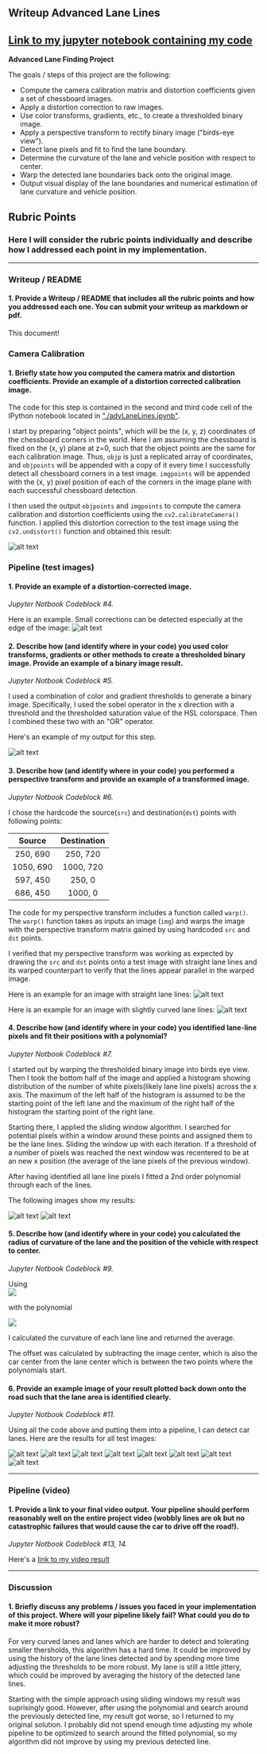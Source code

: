 ## Writeup Advanced Lane Lines

[Link to my jupyter notebook containing my code](./advLaneLines.ipynb)
---

**Advanced Lane Finding Project**

The goals / steps of this project are the following:

* Compute the camera calibration matrix and distortion coefficients given a set of chessboard images.
* Apply a distortion correction to raw images.
* Use color transforms, gradients, etc., to create a thresholded binary image.
* Apply a perspective transform to rectify binary image ("birds-eye view").
* Detect lane pixels and fit to find the lane boundary.
* Determine the curvature of the lane and vehicle position with respect to center.
* Warp the detected lane boundaries back onto the original image.
* Output visual display of the lane boundaries and numerical estimation of lane curvature and vehicle position.

[//]: # (Image References)
[image1]: ./output_images/camera_calibration.jpg "Calibration"
[image2]: ./output_images/calibration_real_world.jpg "Calibration real world"
[image3]: ./output_images/thresholded_binary.jpg "Thresholded Binary"
[image4]: ./output_images/birds_eye_test_1.jpg "Warp Example Straight"
[image5]: ./output_images/birds_eye_test2.jpg "Warp Example Curved"
[image6]: ./output_images/identified_lane.jpg "Identified lane"
[image7]: ./output_images/lane_bin_bird_eye.jpg "Binary lane bird eye"
[image8]: ./output_images/pipeline_test_0.jpg "Output 1"
[image9]: ./output_images/pipeline_test_1.jpg "Output 2"
[image10]: ./output_images/pipeline_test_2.jpg "Output 3"
[image11]: ./output_images/pipeline_test_3.jpg "Output 4"
[image12]: ./output_images/pipeline_test_4.jpg "Output 5"
[image13]: ./output_images/pipeline_test_5.jpg "Output 6"
[image14]: ./output_images/pipeline_test_6.jpg "Output 7"
[image15]: ./output_images/pipeline_test_7.jpg "Output 8"
[video1]: ./project_video_output.mp4 "Video"

## Rubric Points

### Here I will consider the rubric points individually and describe how I addressed each point in my implementation.  

---

### Writeup / README

#### 1. Provide a Writeup / README that includes all the rubric points and how you addressed each one.  You can submit your writeup as markdown or pdf.

This document!

### Camera Calibration

#### 1. Briefly state how you computed the camera matrix and distortion coefficients. Provide an example of a distortion corrected calibration image.

The code for this step is contained in the second and third code cell of the IPython notebook located in ["./advLaneLines.ipynb"](./advLaneLines.ipynb).  

I start by preparing "object points", which will be the (x, y, z) coordinates of the chessboard corners in the world. Here I am assuming the chessboard is fixed on the (x, y) plane at z=0, such that the object points are the same for each calibration image.  Thus, `objp` is just a replicated array of coordinates, and `objpoints` will be appended with a copy of it every time I successfully detect all chessboard corners in a test image.  `imgpoints` will be appended with the (x, y) pixel position of each of the corners in the image plane with each successful chessboard detection.  

I then used the output `objpoints` and `imgpoints` to compute the camera calibration and distortion coefficients using the `cv2.calibrateCamera()` function.  I applied this distortion correction to the test image using the `cv2.undistort()` function and obtained this result: 

![alt text][image1]

### Pipeline (test images)

#### 1. Provide an example of a distortion-corrected image.
*Jupyter Notbook Codeblock #4.*

Here is an example. Small corrections can be detected especially at the edge of the image:
![alt text][image2]

#### 2. Describe how (and identify where in your code) you used color transforms, gradients or other methods to create a thresholded binary image.  Provide an example of a binary image result.
*Jupyter Notbook Codeblock #5.*

I used a combination of color and gradient thresholds to generate a binary image. Specifically, I used the sobel operator in the x direction with a threshold and the thresholded saturation value of the HSL colorspace. Then I combined these two with an "OR" operator.

Here's an example of my output for this step.

![alt text][image3]

#### 3. Describe how (and identify where in your code) you performed a perspective transform and provide an example of a transformed image.
*Jupyter Notbook Codeblock #6.*

 I chose the hardcode the source(`src`) and destination(`dst`) points with following points:

| Source       | Destination   | 
|:-------------:|:-------------:| 
| 250, 690      | 250, 720        | 
| 1050, 690      | 1000, 720      |
| 597, 450     | 250, 0      |
| 686, 450      | 1000, 0        |

The code for my perspective transform includes a function called `warp()`. The `warp()` function takes as inputs an image (`img`) and warps the image with the perspective transform matrix gained by using hardcoded `src` and `dst` points.

I verified that my perspective transform was working as expected by drawing the `src` and `dst` points onto a test image with straight lane lines and its warped counterpart to verify that the lines appear parallel in the warped image.

Here is an example for an image with straight lane lines:
![alt text][image4]

Here is an example for an image with slightly curved lane lines:
![alt text][image5]

#### 4. Describe how (and identify where in your code) you identified lane-line pixels and fit their positions with a polynomial?
*Jupyter Notbook Codeblock #7.*

I started out by warping the thresholded binary image into birds eye view. Then I took the bottom half of the image and applied a histogram showing distribution of the number of white pixels(likely lane line pixels) across the x axis. The maximum of the left half of the histogram is assumed to be the starting point of the left lane and the maximum of the right half of the histogram the starting point of the right lane.

Starting there, I applied the sliding window algorithm. I searched for potential pixels within a window around these points and assigned them to be the lane lines. Sliding the window up with each iteration. If a threshold of a number of pixels was reached the next window was recentered to be at an new x position (the average of the lane pixels of the previous window).

After having identified all lane line pixels I fitted a 2nd order polynomial through each of the lines.

The following images show my results:

![alt text][image7]
![alt text][image6]


#### 5. Describe how (and identify where in your code) you calculated the radius of curvature of the lane and the position of the vehicle with respect to center.
*Jupyter Notbook Codeblock #9.*



Using  
<img src="https://render.githubusercontent.com/render/math?math=R_{curve}=\frac{(1+(2Ay %2B B)^2)^{3/2}}{|2A|}"> 

with the polynomial

<img src="https://render.githubusercontent.com/render/math?math=f(y) = Ay^2 %2B By %2B C"> 

I calculated the curvature of each lane line and returned the average.

The offset was calculated by subtracting the image center, which is also the car center from the lane center which is between the two points where the polynomials start.

#### 6. Provide an example image of your result plotted back down onto the road such that the lane area is identified clearly.
*Jupyter Notbook Codeblock #11.*

Using all the code above and putting them into a pipeline, I can detect car lanes. Here are the results for all test images:

![alt text][image8]
![alt text][image9]
![alt text][image10]
![alt text][image11]
![alt text][image12]
![alt text][image13]
![alt text][image14]
![alt text][image15]


---

### Pipeline (video)

#### 1. Provide a link to your final video output.  Your pipeline should perform reasonably well on the entire project video (wobbly lines are ok but no catastrophic failures that would cause the car to drive off the road!).
*Jupyter Notbook Codeblock #13, 14.*

Here's a [link to my video result](./project_video_output.mp4)

---

### Discussion

#### 1. Briefly discuss any problems / issues you faced in your implementation of this project.  Where will your pipeline likely fail?  What could you do to make it more robust?

For very curved lanes and lanes which are harder to detect and tolerating smaller thersholds, this algorithm has a hard time. It could be improved by using the history of the lane lines detected and by spending more time adjusting the thresholds to be more robust.
My lane is still a little jittery, which could be improved by averaging the history of the detected lane lines.

Starting with the simple approach using sliding windows my result was suprisingly good. However, after using the polynomial and search around the previously detected line, my result got worse, so I returned to my original solution. I probably did not spend enough time adjusting my whole pipeline to be optimized to search around the fitted polynomial, so my algorithm did not improve by using my previous detected line.
